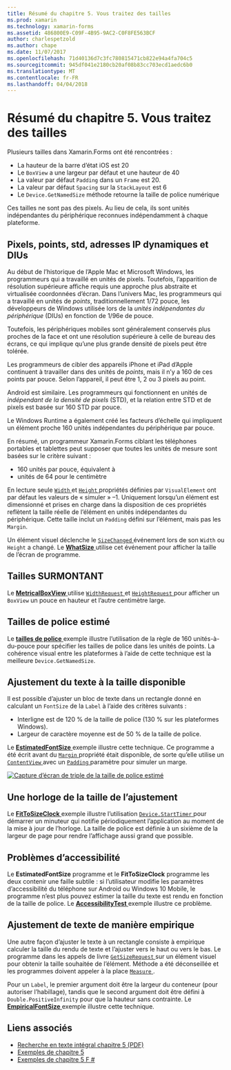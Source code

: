 ```yaml
---
title: Résumé du chapitre 5. Vous traitez des tailles
ms.prod: xamarin
ms.technology: xamarin-forms
ms.assetid: 486800E9-C09F-4B95-9AC2-C0F8FE563BCF
author: charlespetzold
ms.author: chape
ms.date: 11/07/2017
ms.openlocfilehash: 71d40136d7c3fc780815471cb822e94a4fa704c5
ms.sourcegitcommit: 945df041e2180cb20af08b83cc703ecd1aedc6b0
ms.translationtype: MT
ms.contentlocale: fr-FR
ms.lasthandoff: 04/04/2018
---
```

# <a name="summary-of-chapter-5-dealing-with-sizes"></a>Résumé du chapitre 5. Vous traitez des tailles

Plusieurs tailles dans Xamarin.Forms ont été rencontrées :

- La hauteur de la barre d’état iOS est 20
- Le `BoxView` a une largeur par défaut et une hauteur de 40
- La valeur par défaut `Padding` dans un `Frame` est 20.
- La valeur par défaut `Spacing` sur la `StackLayout` est 6
- Le `Device.GetNamedSize` méthode retourne la taille de police numérique

Ces tailles ne sont pas des pixels. Au lieu de cela, ils sont unités indépendantes du périphérique reconnues indépendamment à chaque plateforme.

## <a name="pixels-points-dps-dips-and-dius"></a>Pixels, points, std, adresses IP dynamiques et DIUs

Au début de l’historique de l’Apple Mac et Microsoft Windows, les programmeurs qui a travaillé en unités de pixels. Toutefois, l’apparition de résolution supérieure affiche requis une approche plus abstraite et virtualisée coordonnées d’écran. Dans l’univers Mac, les programmeurs qui a travaillé en unités de *points*, traditionnellement 1/72 pouce, les développeurs de Windows utilisée lors de la *unités indépendantes du périphérique* (DIUs) en fonction de 1/96e de pouce.

Toutefois, les périphériques mobiles sont généralement conservés plus proches de la face et ont une résolution supérieure à celle de bureau des écrans, ce qui implique qu’une plus grande densité de pixels peut être tolérée.

Les programmeurs de cibler des appareils iPhone et iPad d’Apple continuent à travailler dans des unités de *points*, mais il n’y a 160 de ces points par pouce. Selon l’appareil, il peut être 1, 2 ou 3 pixels au point.

Android est similaire. Les programmeurs qui fonctionnent en unités de *indépendant de la densité de pixels* (STD), et la relation entre STD et de pixels est basée sur 160 STD par pouce.

Le Windows Runtime a également créé les facteurs d’échelle qui impliquent un élément proche 160 unités indépendantes du périphérique par pouce.

En résumé, un programmeur Xamarin.Forms ciblant les téléphones portables et tablettes peut supposer que toutes les unités de mesure sont basées sur le critère suivant :

- 160 unités par pouce, équivalent à
- unités de 64 pour le centimètre

En lecture seule [ `Width` ](https://developer.xamarin.com/api/property/Xamarin.Forms.VisualElement.Width/) et [ `Height` ](https://developer.xamarin.com/api/property/Xamarin.Forms.VisualElement.Height/) propriétés définies par `VisualElement` ont par défaut les valeurs de « simuler » &ndash;1. Uniquement lorsqu’un élément est dimensionné et prises en charge dans la disposition de ces propriétés reflètent la taille réelle de l’élément en unités indépendantes du périphérique. Cette taille inclut un `Padding` défini sur l’élément, mais pas les `Margin`.

Un élément visuel déclenche le [ `SizeChanged` ](https://developer.xamarin.com/api/event/Xamarin.Forms.VisualElement.SizeChanged/) événement lors de son `Width` ou `Height` a changé. Le [ **WhatSize** ](https://github.com/xamarin/xamarin-forms-book-samples/tree/master/Chapter05/WhatSize) utilise cet événement pour afficher la taille de l’écran de programme.

## <a name="metrical-sizes"></a>Tailles SURMONTANT

Le [ **MetricalBoxView** ](https://github.com/xamarin/xamarin-forms-book-samples/tree/master/Chapter05/MetricalBoxView) utilise [ `WidthRequest` ](https://developer.xamarin.com/api/property/Xamarin.Forms.VisualElement.WidthRequest/) et [ `HeightRequest` ](https://developer.xamarin.com/api/property/Xamarin.Forms.VisualElement.HeightRequest/) pour afficher un `BoxView` un pouce en hauteur et l’autre centimètre large.

## <a name="estimated-font-sizes"></a>Tailles de police estimé

Le [ **tailles de police** ](https://github.com/xamarin/xamarin-forms-book-samples/tree/master/Chapter05/FontSizes) exemple illustre l’utilisation de la règle de 160 unités-à-du-pouce pour spécifier les tailles de police dans les unités de points. La cohérence visual entre les plateformes à l’aide de cette technique est la meilleure `Device.GetNamedSize`.

## <a name="fitting-text-to-available-size"></a>Ajustement du texte à la taille disponible

Il est possible d’ajuster un bloc de texte dans un rectangle donné en calculant un `FontSize` de la `Label` à l’aide des critères suivants :

- Interligne est de 120 % de la taille de police (130 % sur les plateformes Windows).
- Largeur de caractère moyenne est de 50 % de la taille de police.

Le [ **EstimatedFontSize** ](https://github.com/xamarin/xamarin-forms-book-samples/tree/master/Chapter05/EstimatedFontSize) exemple illustre cette technique. Ce programme a été écrit avant du [ `Margin` ](https://developer.xamarin.com/api/property/Xamarin.Forms.View.Margin/) propriété était disponible, de sorte qu’elle utilise un [ `ContentView` ](https://developer.xamarin.com/api/type/Xamarin.Forms.ContentView/) avec un [ `Padding` ](https://developer.xamarin.com/api/property/Xamarin.Forms.Layout.Padding/) paramètre pour simuler un marge.

[![Capture d’écran de triple de la taille de police estimé](images/ch05fg07-small.png "texte ajuster à la taille disponible")](images/ch05fg07-large.png#lightbox "texte ajuster à la taille disponible")

## <a name="a-fit-to-size-clock"></a>Une horloge de la taille de l’ajustement

Le [ **FitToSizeClock** ](https://github.com/xamarin/xamarin-forms-book-samples/tree/master/Chapter05/FitToSizeClock) exemple illustre l’utilisation [ `Device.StartTimer` ](https://developer.xamarin.com/api/member/Xamarin.Forms.Device.StartTimer/p/System.TimeSpan/System.Func%7BSystem.Boolean%7D/) pour démarrer un minuteur qui notifie périodiquement l’application au moment de la mise à jour de l’horloge. La taille de police est définie à un sixième de la largeur de page pour rendre l’affichage aussi grand que possible.

## <a name="accessibility-issues"></a>Problèmes d’accessibilité

Le **EstimatedFontSize** programme et le **FitToSizeClock** programme les deux contenir une faille subtile : si l’utilisateur modifie les paramètres d’accessibilité du téléphone sur Android ou Windows 10 Mobile, le programme n’est plus pouvez estimer la taille du texte est rendu en fonction de la taille de police. Le [ **AccessibilityTest** ](https://github.com/xamarin/xamarin-forms-book-samples/tree/master/Chapter05/AccessibilityTest) exemple illustre ce problème.

## <a name="empirically-fitting-text"></a>Ajustement de texte de manière empirique

Une autre façon d’ajuster le texte à un rectangle consiste à empirique calculer la taille du rendu de texte et l’ajuster vers le haut ou vers le bas. Le programme dans les appels de livre [ `GetSizeRequest` ](https://developer.xamarin.com/api/member/Xamarin.Forms.VisualElement.GetSizeRequest/p/System.Double/System.Double/) sur un élément visuel pour obtenir la taille souhaitée de l’élément. Méthode a été déconseillée et les programmes doivent appeler à la place [ `Measure` ](https://developer.xamarin.com/api/member/Xamarin.Forms.VisualElement.Measure/p/System.Double/System.Double/Xamarin.Forms.MeasureFlags/).

Pour un `Label`, le premier argument doit être la largeur du conteneur (pour autoriser l’habillage), tandis que le second argument doit être défini à `Double.PositiveInfinity` pour que la hauteur sans contrainte. Le [ **EmpiricalFontSize** ](https://github.com/xamarin/xamarin-forms-book-samples/tree/master/Chapter05/EmpiricalFontSize) exemple illustre cette technique.



## <a name="related-links"></a>Liens associés

- [Recherche en texte intégral chapitre 5 (PDF)](https://download.xamarin.com/developer/xamarin-forms-book/XamarinFormsBook-Ch05-Apr2016.pdf)
- [Exemples de chapitre 5](https://github.com/xamarin/xamarin-forms-book-samples/tree/master/Chapter05)
- [Exemples de chapitre 5 F #](https://github.com/xamarin/xamarin-forms-book-samples/tree/master/Chapter05/FS)
